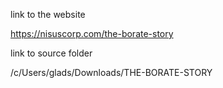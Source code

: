 link to the website

https://nisuscorp.com/the-borate-story


link to source folder

/c/Users/glads/Downloads/THE-BORATE-STORY
